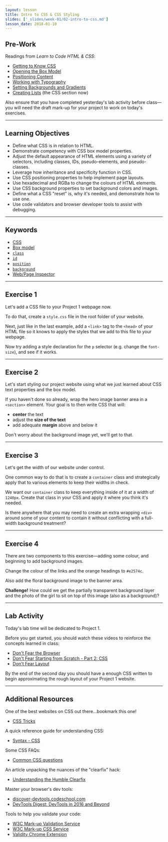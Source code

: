 ```yaml
---
layout: lesson
title: Intro to CSS & CSS Styling
slides: ['_slides/week-01/02-intro-to-css.md']
lesson_date: 2018-01-10
---
```


## Pre-Work

Readings from _Learn to Code HTML & CSS_:

* [Getting to Know CSS](http://learn.shayhowe.com/html-css/getting-to-know-css/)
* [Opening the Box Model](http://learn.shayhowe.com/html-css/opening-the-box-model/)
* [Positioning Content](http://learn.shayhowe.com/html-css/positioning-content/)
* [Working with Typography](http://learn.shayhowe.com/html-css/working-with-typography/)
* [Setting Backgrounds and Gradients](http://learn.shayhowe.com/html-css/setting-backgrounds-and-gradients/)
* [Creating Lists](http://learn.shayhowe.com/html-css/creating-lists/) (the CSS section now)

Also ensure that you have completed yesterday's lab activity before class&mdash;you will need the draft mark-up for your project to work on today's exercises.

---

## Learning Objectives

* Define what CSS is in relation to HTML.
* Demonstrate competency with CSS box model properties.
* Adjust the default appearance of HTML elements using a variety of selectors, including classes, IDs, pseudo-elements, and pseudo-classes.
* Leverage how inheritance and specificity function in CSS.
* Use CSS positioning properties to help implement page layouts.
* Use hexadecimal and RGBa to change the colours of HTML elements.
* Use CSS background properties to set background colors and images.
* Define what a CSS "reset" is, why it's needed, and demonstrate how to use one.
* Use code validators and browser developer tools to assist with debugging.

---

## Keywords

* [CSS](https://developer.mozilla.org/en-US/docs/Web/CSS)
* [Box model](https://developer.mozilla.org/en-US/docs/Web/CSS/box_model)
* [`class`](https://developer.mozilla.org/en-US/docs/Web/HTML/Global_attributes/class)
* [`id`](https://developer.mozilla.org/en-US/docs/Web/HTML/Global_attributes/id)
* [`position`](https://developer.mozilla.org/en/docs/Web/CSS/position)
* [`background`](https://developer.mozilla.org/en-US/docs/Web/CSS/background)
* [Web/Page Inspector](https://developer.mozilla.org/en-US/docs/Tools/Page_Inspector)

---

## Exercise 1

Let's add a CSS file to your Project 1 webpage now.

To do that, create a `style.css` file in the root folder of your website.

Next, just like in the last example, add a `<link>` tag to the `<head>` of your HTML file so it knows to apply the styles that we add to this file to your webpage.

Now try adding a style declaration for the `p` selector (e.g. change the `font-size`), and see if it works.

---

## Exercise 2

Let's start styling our project website using what we just learned about CSS text properties and the box model.

If you haven't done so already, wrap the hero image banner area in a `<section>` element. Your goal is to then write CSS that will:

* **center** the text
* adjust the **size of the text**
* add adequate **margin** above and below it

Don't worry about the background image yet, we'll get to that.

---

## Exercise 3

Let's get the width of our website under control.

One common way to do that is to create a `container` class and strategically apply that to various elements to keep their widths in check.

We want our `container` class to keep everything inside of it at a width of `1240px`. Create that class in your CSS and apply it where you think it's needed.

Is there anywhere that you may need to create an extra wrapping `<div>` around some of your content to contain it without conflicting with a full-width background treatment?

---

## Exercise 4

There are two components to this exercise&mdash;adding some colour, and beginning to add background images.

Change the colour of the links and the orange headings to `#e2574c`.

Also add the floral background image to the banner area.

**Challenge!** How could we get the partially transparent background layer and the photo of the girl to sit on top of this image (also as a background)?

---

## Lab Activity

Today's lab time will be dedicated to Project 1.

Before you get started, you should watch these videos to reinforce the concepts learned in class:

* [Don't Fear the Browser](http://www.dontfeartheinternet.com/03-the-browser/)
* [Don't Fear Starting from Scratch - Part 2: CSS](http://www.dontfeartheinternet.com/05-from-scratch/)
* [Don't Fear Layout](http://www.dontfeartheinternet.com/08-layout/)

By the end of the second day you should have a enough CSS written to begin approximating the rough layout of your Project 1 website.

---

## Additional Resources

One of the best websites on CSS out there...bookmark this one!

* [CSS Tricks](https://css-tricks.com/)

A quick reference guide for understanding CSS:

* [Syntax - CSS](https://developer.mozilla.org/en-US/docs/Web/CSS/Syntax)

Some CSS FAQs:

* [Common CSS questions](https://developer.mozilla.org/en-US/docs/Web/CSS/Common_CSS_Questions)

An article unpacking the nuances of the "clearfix" hack:

* [Understanding the Humble Clearfix](http://fuseinteractive.ca/blog/understanding-humble-clearfix#.V3wi6ZMrKCQ)

Master your browser's dev tools:

* [discover-devtools.codeschool.com](http://discover-devtools.codeschool.com/)
* [DevTools Digest: DevTools in 2016 and Beyond](https://developers.google.com/web/updates/2016/06/devtools-digest)

Tools to help you validate your code:

* [W3C Mark-up Validation Service](https://validator.w3.org/)
* [W3C Mark-up CSS Service](https://jigsaw.w3.org/css-validator/)
* [Validity Chrome Extension](https://chrome.google.com/webstore/detail/validity/bbicmjjbohdfglopkidebfccilipgeif)
